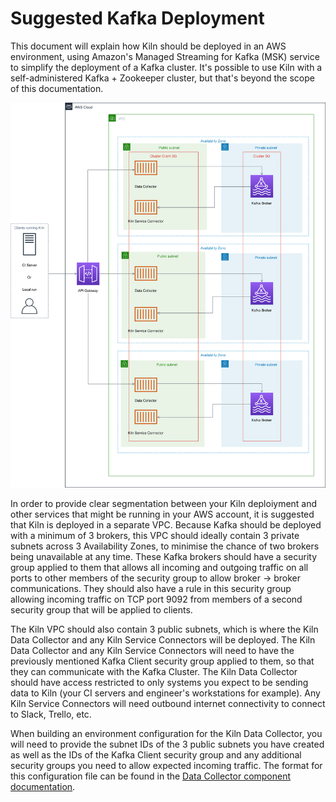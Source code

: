 # Suggested Kafka Deployment

This document will explain how Kiln should be deployed in an AWS environment, using Amazon's Managed Streaming for Kafka (MSK) service to simplify the deployment of a Kafka cluster. It's possible to use Kiln with a self-administered Kafka + Zookeeper cluster, but that's beyond the scope of this documentation.

![Kiln network diagram](images/AWS%20Diagram%20for%20Kiln%20MSK.svg)

In order to provide clear segmentation between your Kiln deploiyment and other services that might be running in your AWS account, it is suggested that Kiln is deployed in a separate VPC. Because Kafka should be deployed with a minimum of 3 brokers, this VPC should ideally contain 3 private subnets across 3 Availability Zones, to minimise the chance of two brokers being unavailable at any time. These Kafka brokers should have a security group applied to them that allows all incoming and outgoing traffic on all ports to other members of the security group to allow broker -> broker communications. They should also have a rule in this security group allowing incoming traffic on TCP port 9092 from members of a second security group that will be applied to clients.

The Kiln VPC should also contain 3 public subnets, which is where the Kiln Data Collector and any Kiln Service Connectors will be deployed. The Kiln Data Collector and any Kiln Service Connectors will need to have the previously mentioned Kafka Client security group applied to them, so that they can communicate with the Kafka Cluster. The Kiln Data Collector should have access restricted to only systems you expect to be sending data to Kiln (your CI servers and engineer's workstations for example). Any Kiln Service Connectors will need outbound internet connectivity to connect to Slack, Trello, etc.

When building an environment configuration for the Kiln Data Collector, you will need to provide the subnet IDs of the 3 public subnets you have created as well as the IDs of the Kafka Client security group and any additional security groups you need to allow expected incoming traffic. The format for this configuration file can be found in the [Data Collector component documentation](../data-collector/README.md).
